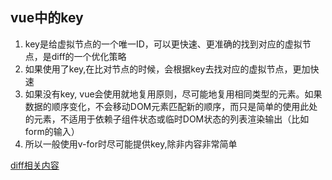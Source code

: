 ## vue中的key
1. key是给虚拟节点的一个唯一ID，可以更快速、更准确的找到对应的虚拟节点，是diff的一个优化策略
2. 如果使用了key,在比对节点的时候，会根据key去找对应的虚拟节点，更加快速
3. 如果没有key, vue会使用就地复用原则，尽可能地复用相同类型的元素。如果数据的顺序变化，不会移动DOM元素匹配新的顺序，而只是简单的使用此处的元素，不适用于依赖子组件状态或临时DOM状态的列表渲染输出（比如form的输入）
4. 所以一般使用v-for时尽可能提供key,除非内容非常简单

[diff相关内容](/vue/vue的diff算法)